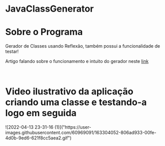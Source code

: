 # JavaClassGenerator
<h1>Sobre o Programa</h1>
<p>Gerador de Classes usando Reflexão, também possui a funcionalidade de testar!</p>
<p>Artigo falando sobre o funcionamento e intuito do gerador neste <a href="https://docs.google.com/document/d/1fChqqAlTJrWhbflbsgYpygTLjlq3QZoW/edit?usp=sharing&ouid=100871132416783853967&rtpof=true&sd=true">link</a></p>
<br>
<h1>Video ilustrativo da aplicação criando uma classe e testando-a logo em seguida</h1>
![2022-04-13 23-31-16 (1)]("https://user-images.githubusercontent.com/60969091/163304052-806ad933-00fe-4d0b-9ed6-621f8cc5aea2.gif")

